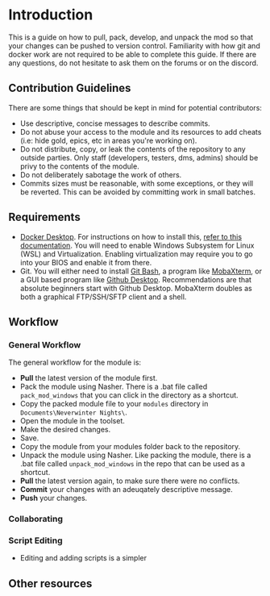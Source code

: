 # Introduction
This is a guide on how to pull, pack, develop, and unpack the mod so that your changes can be pushed to version control. Familiarity with how git and docker work are not required to be able to complete this guide. If there are any questions, do not hesitate to ask them on the forums or on the discord.

## Contribution Guidelines
There are some things that should be kept in mind for potential contributors:
- Use descriptive, concise messages to describe commits.
- Do not abuse your access to the module and its resources to add cheats (i.e: hide gold, epics, etc in areas you're working on).
- Do not distribute, copy, or leak the contents of the repository to any outside parties. Only staff (developers, testers, dms, admins) should be privy to the contents of the module.
- Do not deliberately sabotage the work of others.
- Commits sizes must be reasonable, with some exceptions, or they will be reverted. This can be avoided by committing work in small batches.

## Requirements
- [Docker Desktop](https://www.docker.com/products/docker-desktop). For instructions on how to install this, [refer to this documentation](https://docs.docker.com/desktop/windows/install/). You will need to enable Windows Subsystem for Linux (WSL) and Virtualization. Enabling virtualization may require you to go into your BIOS and enable it from there.
- Git. You will either need to install [Git Bash](https://git-scm.com/downloads), a program like [MobaXterm](https://mobaxterm.mobatek.net/), or a GUI based program like [Github Desktop](https://desktop.github.com/). Recommendations are that absolute beginners start with Github Desktop. MobaXterm doubles as both a graphical FTP/SSH/SFTP client and a shell.

## Workflow
### General Workflow
The general workflow for the module is: 
- **Pull** the latest version of the module first.
- Pack the module using Nasher. There is a .bat file called `pack_mod_windows` that you can click in the directory as a shortcut.    
- Copy the packed module file to your `modules` directory in `Documents\Neverwinter Nights\`.
- Open the module in the toolset.
- Make the desired changes.
- Save.
- Copy the module from your modules folder back to the repository.
- Unpack the module using Nasher. Like packing the module, there is a .bat file called `unpack_mod_windows` in the repo that can be used as a shortcut.
- **Pull** the latest version again, to make sure there were no conflicts.
- **Commit** your changes with an adeuqately descriptive message.
- **Push** your changes.
### Collaborating

### Script Editing
- Editing and adding scripts is a simpler
## Other resources
